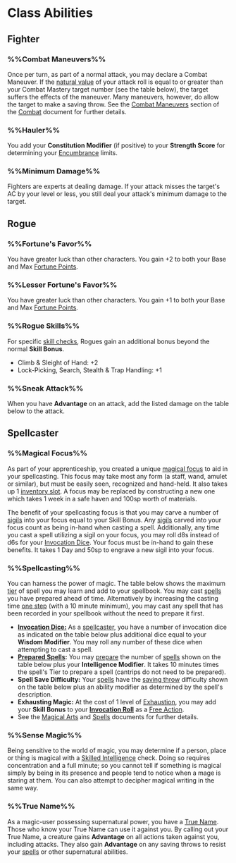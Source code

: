 # Class Abilities

## Fighter

### %%Combat Maneuvers%%
Once per turn, as part of a normal attack, you may declare a Combat Maneuver.  If the [natural value](RulesSynopsis.md#Natural%20Results) of your attack roll is equal to or greater than your Combat Mastery target number (see the table below), the target suffers the effects of the maneuver.  Many maneuvers, however, do allow the target to make a saving throw.  See the [Combat Maneuvers](Combat.md#combat%20maneuvers) section of the [Combat](Combat.md) document for further details.

### %%Hauler%%
You add your **Constitution Modifier** (if positive) to your **Strength Score** for determining your [Encumbrance](EncumbranceAndEquipment.md#encumbrance) limits.

### %%Minimum Damage%%
Fighters are experts at dealing damage.  If your attack misses the target's AC by your level or less, you still deal your attack's minimum damage to the target.

## Rogue

### %%Fortune's Favor%%
You have greater luck than other characters. You gain +2 to both your Base and Max [Fortune Points](RulesSynopsis.md#fortune).

### %%Lesser Fortune's Favor%%
You have greater luck than other characters. You gain +1 to both your Base and Max [Fortune Points](RulesSynopsis.md#fortune).

### %%Rogue Skills%%
For specific [skill checks](RulesSynopsis.md#skilled%20check), Rogues gain an additional bonus beyond the normal **Skill Bonus**.
- Climb & Sleight of Hand: +2
- Lock-Picking, Search, Stealth & Trap Handling: +1

### %%Sneak Attack%%
When you have **Advantage** on an attack, add the listed damage on the table below to the attack.

## Spellcaster

### %%Magical Focus%%
As part of your apprenticeship, you created a unique [magical focus](MagicalArts.md#magical%20focus) to aid in your spellcasting.  This focus may take most any form (a staff, wand, amulet or similar), but must be easily seen, recognized and hand-held.  It also takes up 1 [inventory slot](EncumbranceAndEquipment.md#encumbrance).  A focus may be replaced by constructing a new one which takes 1 week in a safe haven and 100sp worth of materials.

The benefit of your spellcasting focus is that you may carve a number of [sigils](Sigils.md) into your focus equal to your Skill Bonus.  Any [sigils](magic/Sigils.md) carved into your focus count as being in-hand when casting a spell.  Additionally, any time you cast a spell utilizing a sigil on your focus, you may roll d8s instead of d6s for your [Invocation Dice](MagicalArts.md#the%20invocation%20roll).  Your focus must be in-hand to gain these benefits.  It takes 1 Day and 50sp to engrave a new sigil into your focus.

### %%Spellcasting%%
You can harness the power of magic.  The table below shows the maximum [tier](Spells.md#tier) of spell you may learn and add to your spellbook.  You may cast [spells](magic/Spells.md) you have prepared ahead of time.  Alternatively by increasing the casting time [one step](RulesSynopsis.md#time%20steps) (with a 10 minute minimum), you may cast any spell that has been recorded in your spellbook without the need to prepare it first.
- **[Invocation Dice:](MagicalArts.md#the%20invocation%20roll)**  As a [spellcaster](classes/Spellcaster.md), you have a number of invocation dice as indicated on the table below plus additional dice equal to your **Wisdom Modifier**.  You may roll any number of these dice when attempting to cast a spell.
- **[Prepared Spells](magic/MagicalArts.md#Preparing%20Spell):**  You may [prepare](MagicalArts.md#Preparing%20Spells) the number of [spells](magic/Spells.md) shown on the table below plus your **Intelligence Modifier**.  It takes 10 minutes times the spell's Tier to prepare a spell (cantrips do not need to be prepared).
- **Spell Save Difficulty:** Your [spells](magic/Spells.md) have the [saving throw](CoreRules.md#saving%20throws) difficulty shown on the table below plus an ability modifier as determined by the spell's description.
- **Exhausting Magic:**  At the cost of 1 level of [Exhaustion](Combat.md#Exhaustion), you may add your **Skill Bonus** to your **[Invocation Roll](MagicalArts.md#the%20invocation%20roll)** as a [Free Action](Combat.md#free%20actions).
- See the [Magical Arts](magic/MagicalArts.md) and [Spells](magic/Spells.md) documents for further details.

### %%Sense Magic%%
Being sensitive to the world of magic, you may determine if a person, place or thing is magical with a [Skilled Intelligence](RulesSynopsis.md#skilled%20check) check.  Doing so requires concentration and a full minute; so you cannot tell if something is magical simply by being in its presence and people tend to notice when a mage is staring at them.  You can also attempt to decipher magical writing in the same way.

### %%True Name%%
As a magic-user possessing supernatural power, you have a [True Name](RulesSynopsis.md#names).  Those who know your True Name can use it against you.  By calling out your True Name, a creature gains **Advantage** on all actions taken against you, including attacks.  They also gain **Advantage** on any saving throws to resist your [spells](magic/Spells.md) or other supernatural abilities.
